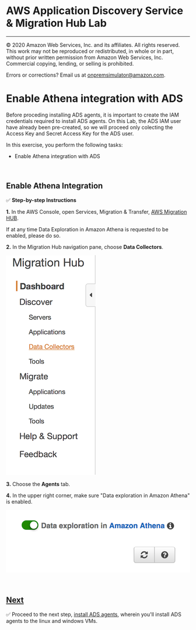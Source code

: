 # AWS Application Discovery Service & Migration Hub Lab


---

© 2020 Amazon Web Services, Inc. and its affiliates. All rights reserved. This work may not be reproduced or redistributed, in whole or in part, without prior written permission from Amazon Web Services, Inc. Commercial copying, lending, or selling is prohibited.

Errors or corrections? Email us at onpremsimulator@amazon.com.


# Enable Athena integration with ADS

Before proceding installing ADS agents, it is important to create the IAM credentials required to install ADS agents. On this Lab, the ADS IAM user have already been pre-created, so we will proceed only colecting the Access Key and Secret Access Key for the ADS user.

In this exercise, you perform the following tasks:

- Enable Athena integration with ADS

&nbsp;


## Enable Athena Integration


✅ **Step-by-step Instructions**

**1.** In the AWS Console, open Services, Migration & Transfer, [AWS Migration HUB](https://us-west-2.console.aws.amazon.com/migrationhub/welcome).

If at any time Data Exploration in Amazon Athena is requested to be enabled, please do so.

**2.** In the Migration Hub navigation pane, choose **Data Collectors**.

![Data Collectors](.././README_ADS_IMAGES/datacollectors.png)

**3.** Choose the **Agents** tab.

**4.** In the upper right corner, make sure "Data exploration in Amazon Athena" is enabled.

![Data Exploration](.././README_ADS_IMAGES/datacollectorenable.png)

&nbsp;

## [Next](./README_ADS_MD/4_install_ads_agents.md)

✅ Proceed to the next step, [install ADS agents](.././README_ADS_MD/4_install_ads_agents.md), wherein you'll install ADS agents to the linux and windows VMs.

&nbsp;
